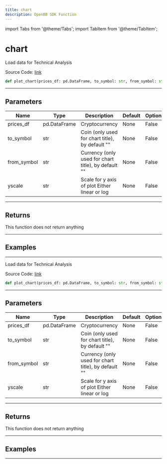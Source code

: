 ```yaml
---
title: chart
description: OpenBB SDK Function
---
```


import Tabs from '@theme/Tabs';
import TabItem from '@theme/TabItem';

# chart

<Tabs>
<TabItem value="model" label="Model" default>

Load data for Technical Analysis

Source Code: [link](https://github.com/OpenBB-finance/OpenBBTerminal/tree/main/openbb_terminal/cryptocurrency/cryptocurrency_helpers.py#L858)

```python
def plot_chart(prices_df: pd.DataFrame, to_symbol: str, from_symbol: str, source: str, exchange: str, interval: str, external_axes: list[plt.Axes] | None, yscale: str) -> None
```
---

## Parameters

| Name | Type | Description | Default | Optional |
| ---- | ---- | ----------- | ------- | -------- |
| prices_df | pd.DataFrame | Cryptocurrency | None | False |
| to_symbol | str | Coin (only used for chart title), by default "" | None | False |
| from_symbol | str | Currency (only used for chart title), by default "" | None | False |
| yscale | str | Scale for y axis of plot Either linear or log | None | False |

---

## Returns

This function does not return anything

---

## Examples

---



</TabItem>
<TabItem value="view" label="View">

Load data for Technical Analysis

Source Code: [link](https://github.com/OpenBB-finance/OpenBBTerminal/tree/main/openbb_terminal/cryptocurrency/cryptocurrency_helpers.py#L858)

```python
def plot_chart(prices_df: pd.DataFrame, to_symbol: str, from_symbol: str, source: str, exchange: str, interval: str, external_axes: list[plt.Axes] | None, yscale: str) -> None
```
---

## Parameters

| Name | Type | Description | Default | Optional |
| ---- | ---- | ----------- | ------- | -------- |
| prices_df | pd.DataFrame | Cryptocurrency | None | False |
| to_symbol | str | Coin (only used for chart title), by default "" | None | False |
| from_symbol | str | Currency (only used for chart title), by default "" | None | False |
| yscale | str | Scale for y axis of plot Either linear or log | None | False |

---

## Returns

This function does not return anything

---

## Examples

---



</TabItem>
</Tabs>
